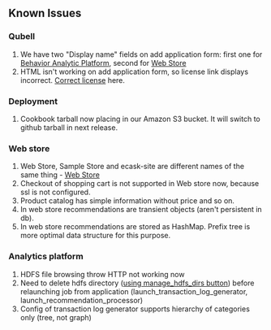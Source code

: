 Known Issues
------------

### Qubell ###

1. We have two "Display name" fields on add application form: first one for [Behavior Analytic Platform](Developer-Guide--Behavior-Analytics-Platform--Overview.md), second for [Web Store](Developer-Guide--Web-Store--Overview.md)
1. HTML isn't working on add application form, so license link displays incorrect. [Correct license](/LICENSE) here.

### Deployment ###

1. Cookbook tarball now placing in our Amazon S3 bucket. It will switch to github tarball in next release.

### Web store ###

1. Web Store, Sample Store and ecask-site are different names of the same thing - [Web Store](Developer-Guide--Web-Store--Overview.md)
1. Checkout of shopping cart is not supported in Web store now, because ssl is not configured.
1. Product catalog has simple information without price and so on.
1. In web store recommendations are transient objects (aren't persistent in db).
1. In web store recommendations are stored as HashMap. Prefix tree is more optimal data structure for this purpose.

### Analytics platform ###

1. HDFS file browsing throw HTTP not working now 
1. Need to delete hdfs directory ([using manage_hdfs_dirs button](Developer-Guide--Behavior-Analytics-Platform--Hadoop-cluster.md#cluster-management)) before relaunching job from application (launch_transaction_log_generator, launch_recommendation_processor)
1. Config of transaction log generator supports hierarchy of categories only (tree, not graph)
